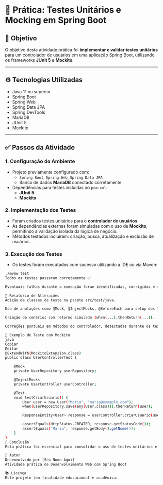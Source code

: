 # 🧪 Prática: Testes Unitários e Mocking em Spring Boot

## 🎯 Objetivo

O objetivo desta atividade prática foi **implementar e validar testes unitários** para um controlador de usuários em uma aplicação Spring Boot, utilizando os frameworks **JUnit 5** e **Mockito**.

---

## ⚙️ Tecnologias Utilizadas

- Java 11 ou superior  
- Spring Boot  
- Spring Web  
- Spring Data JPA  
- Spring DevTools  
- MariaDB  
- JUnit 5  
- Mockito  

---

## ✅ Passos da Atividade

### 1. Configuração do Ambiente

- Projeto previamente configurado com:
  - `Spring Boot`, `Spring Web`, `Spring Data JPA`
  - Banco de dados **MariaDB** conectado corretamente
- Dependências para testes incluídas no `pom.xml`:
  - **JUnit 5**
  - **Mockito**

### 2. Implementação dos Testes

- Foram criados testes unitários para o **controlador de usuários**.
- As dependências externas foram simuladas com o uso de **Mockito**, permitindo a validação isolada da lógica de negócio.
- Métodos testados incluíram: criação, busca, atualização e exclusão de usuários.

### 3. Execução dos Testes

- Os testes foram executados com sucesso utilizando a IDE ou via Maven:
  
```bash
./mvnw test
Todos os testes passaram corretamente ✅

Eventuais falhas durante a execução foram identificadas, corrigidas e revalidadas.

📝 Relatório de Alterações
Adição de classes de teste no pacote src/test/java.

Uso de anotações como @Mock, @InjectMocks, @BeforeEach para setup dos testes.

Criação de cenários com retorno simulado (when(...).thenReturn(...)).

Correções pontuais em métodos do controlador, detectadas durante os testes.

📌 Exemplo de Teste com Mockito
java
Copiar
Editar
@ExtendWith(MockitoExtension.class)
public class UserControllerTest {

    @Mock
    private UserRepository userRepository;

    @InjectMocks
    private UserController userController;

    @Test
    void testCriarUsuario() {
        User user = new User("Maria", "maria@example.com");
        when(userRepository.save(any(User.class))).thenReturn(user);

        ResponseEntity<User> response = userController.criarUsuario(user);

        assertEquals(HttpStatus.CREATED, response.getStatusCode());
        assertEquals("Maria", response.getBody().getNome());
    }
}
📄 Conclusão
Esta prática foi essencial para consolidar o uso de testes unitários e mocking em aplicações Spring Boot, garantindo qualidade e confiabilidade no código. A abordagem testada permite fácil manutenção e evolução da aplicação ao longo do tempo.

👤 Autor
Desenvolvido por [Seu Nome Aqui]
Atividade prática de Desenvolvimento Web com Spring Boot

📚 Licença
Este projeto tem finalidade educacional e acadêmica.
